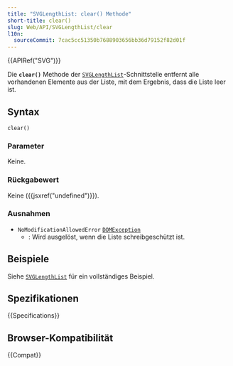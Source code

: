 ```yaml
---
title: "SVGLengthList: clear() Methode"
short-title: clear()
slug: Web/API/SVGLengthList/clear
l10n:
  sourceCommit: 7cac5cc51350b7688903656bb36d79152f82d01f
---
```


{{APIRef("SVG")}}

Die **`clear()`** Methode der [`SVGLengthList`](/de/docs/Web/API/SVGLengthList)-Schnittstelle entfernt alle vorhandenen Elemente aus der Liste, mit dem Ergebnis, dass die Liste leer ist.

## Syntax

```js-nolint
clear()
```

### Parameter

Keine.

### Rückgabewert

Keine ({{jsxref("undefined")}}).

### Ausnahmen

- `NoModificationAllowedError` [`DOMException`](/de/docs/Web/API/DOMException)
  - : Wird ausgelöst, wenn die Liste schreibgeschützt ist.

## Beispiele

Siehe [`SVGLengthList`](/de/docs/Web/API/SVGLengthList) für ein vollständiges Beispiel.

## Spezifikationen

{{Specifications}}

## Browser-Kompatibilität

{{Compat}}
